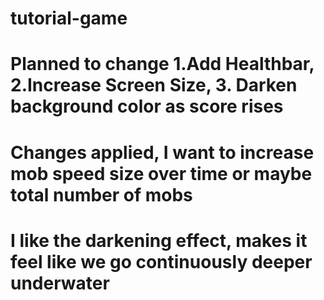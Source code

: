 # tutorial-game
# Planned to change 1.Add Healthbar, 2.Increase Screen Size, 3. Darken background color as score rises

# Changes applied, I want to increase mob speed size over time or maybe total number of mobs
# I like the darkening effect, makes it feel like we go continuously deeper underwater
